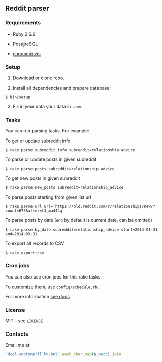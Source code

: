 ## Reddit parser

### Requirements

- Ruby 2.6.6

- PostgreSQL

- [chromedriver](https://chromedriver.chromium.org/)

### Setup

1. Download or clone repo.

2. Install all dependencies and prepare database:

```console
$ bin/setup
```

3. Fill in your data your data in `.env`.

### Tasks

You can run parsing tasks. For example:

To get or update subreddit info

```console
$ rake parse:subreddit_info subreddit=relationship_advice
```

To parse or update posts in given subreddit

```console
$ rake parse:posts subreddit=relationship_advice
```

To get new posts in given subreddit

```console
$ rake parse:new_posts subreddit=relationship_advice
```

To parse posts starting from given list url

```console
$ rake parse:url url='https://old.reddit.com/r/relationships/new/?count=675&after=t3_ma444q'
```

To parse posts by date (`end` by default is current date, can be omitted)

```console
$ rake parse:by_date subreddit=relationship_advice start=2014-01-31 end=2014-03-31
```

To export all records to CSV

```console
$ rake export:csv
```

### Cron jobs

You can also use cron jobs for this rake tasks.

To customize them, use `config/schedule.rb`.

For more information [see docs](https://github.com/javan/whenever).

### License

MIT – see `LICENSE`

### Contacts

Email me at:

```rb
'dcdl-snotynu?fl`hk-bnl'.each_char.map(&:succ).join
```
